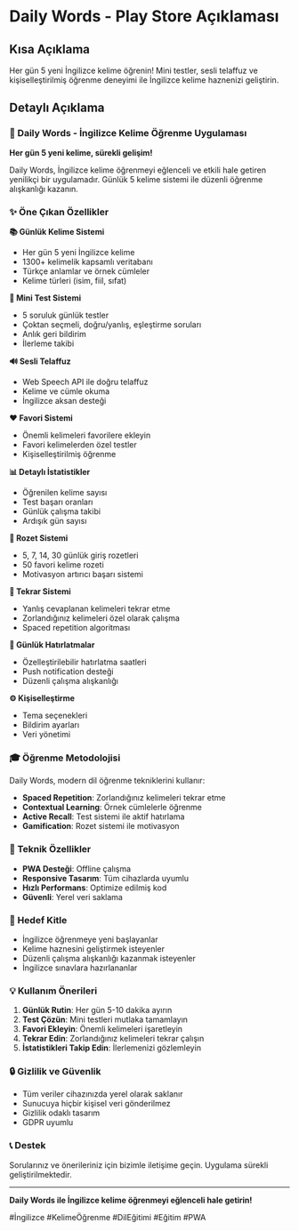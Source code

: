 # Daily Words - Play Store Açıklaması

## Kısa Açıklama
Her gün 5 yeni İngilizce kelime öğrenin! Mini testler, sesli telaffuz ve kişiselleştirilmiş öğrenme deneyimi ile İngilizce kelime haznenizi geliştirin.

## Detaylı Açıklama

### 🧠 Daily Words - İngilizce Kelime Öğrenme Uygulaması

**Her gün 5 yeni kelime, sürekli gelişim!**

Daily Words, İngilizce kelime öğrenmeyi eğlenceli ve etkili hale getiren yenilikçi bir uygulamadır. Günlük 5 kelime sistemi ile düzenli öğrenme alışkanlığı kazanın.

### ✨ Öne Çıkan Özellikler

**📚 Günlük Kelime Sistemi**
- Her gün 5 yeni İngilizce kelime
- 1300+ kelimelik kapsamlı veritabanı
- Türkçe anlamlar ve örnek cümleler
- Kelime türleri (isim, fiil, sıfat)

**🎯 Mini Test Sistemi**
- 5 soruluk günlük testler
- Çoktan seçmeli, doğru/yanlış, eşleştirme soruları
- Anlık geri bildirim
- İlerleme takibi

**🔊 Sesli Telaffuz**
- Web Speech API ile doğru telaffuz
- Kelime ve cümle okuma
- İngilizce aksan desteği

**❤️ Favori Sistemi**
- Önemli kelimeleri favorilere ekleyin
- Favori kelimelerden özel testler
- Kişiselleştirilmiş öğrenme

**📊 Detaylı İstatistikler**
- Öğrenilen kelime sayısı
- Test başarı oranları
- Günlük çalışma takibi
- Ardışık gün sayısı

**🏅 Rozet Sistemi**
- 5, 7, 14, 30 günlük giriş rozetleri
- 50 favori kelime rozeti
- Motivasyon artırıcı başarı sistemi

**🔄 Tekrar Sistemi**
- Yanlış cevaplanan kelimeleri tekrar etme
- Zorlandığınız kelimeleri özel olarak çalışma
- Spaced repetition algoritması

**🔔 Günlük Hatırlatmalar**
- Özelleştirilebilir hatırlatma saatleri
- Push notification desteği
- Düzenli çalışma alışkanlığı

**⚙️ Kişiselleştirme**
- Tema seçenekleri
- Bildirim ayarları
- Veri yönetimi

### 🎓 Öğrenme Metodolojisi

Daily Words, modern dil öğrenme tekniklerini kullanır:
- **Spaced Repetition**: Zorlandığınız kelimeleri tekrar etme
- **Contextual Learning**: Örnek cümlelerle öğrenme
- **Active Recall**: Test sistemi ile aktif hatırlama
- **Gamification**: Rozet sistemi ile motivasyon

### 📱 Teknik Özellikler

- **PWA Desteği**: Offline çalışma
- **Responsive Tasarım**: Tüm cihazlarda uyumlu
- **Hızlı Performans**: Optimize edilmiş kod
- **Güvenli**: Yerel veri saklama

### 🎯 Hedef Kitle

- İngilizce öğrenmeye yeni başlayanlar
- Kelime haznesini geliştirmek isteyenler
- Düzenli çalışma alışkanlığı kazanmak isteyenler
- İngilizce sınavlara hazırlananlar

### 💡 Kullanım Önerileri

1. **Günlük Rutin**: Her gün 5-10 dakika ayırın
2. **Test Çözün**: Mini testleri mutlaka tamamlayın
3. **Favori Ekleyin**: Önemli kelimeleri işaretleyin
4. **Tekrar Edin**: Zorlandığınız kelimeleri tekrar çalışın
5. **İstatistikleri Takip Edin**: İlerlemenizi gözlemleyin

### 🔒 Gizlilik ve Güvenlik

- Tüm veriler cihazınızda yerel olarak saklanır
- Sunucuya hiçbir kişisel veri gönderilmez
- Gizlilik odaklı tasarım
- GDPR uyumlu

### 📞 Destek

Sorularınız ve önerileriniz için bizimle iletişime geçin. Uygulama sürekli geliştirilmektedir.

---

**Daily Words ile İngilizce kelime öğrenmeyi eğlenceli hale getirin!**

#İngilizce #KelimeÖğrenme #DilEğitimi #Eğitim #PWA 